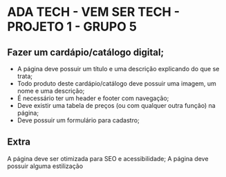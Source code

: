 # ADA TECH - VEM SER TECH - PROJETO 1 - GRUPO 5

## Fazer um cardápio/catálogo digital;
 - A página deve possuir um título e uma descrição explicando do que se trata;
 - Todo produto deste cardápio/catálogo deve possuir uma imagem, um nome e uma descrição;
 - É necessário ter um header e footer com navegação;
 - Deve existir uma tabela de preços (ou com qualquer outra função) na página;
 - Deve possuir um formulário para cadastro;
   
## Extra
A página deve ser otimizada para SEO e acessibilidade;
A página deve possuir alguma estilização

